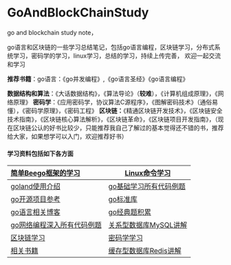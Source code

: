 # GoAndBlockChainStudy

go and blockchain study note，

go语言和区块链的一些学习总结笔记，包括go语言编程，区块链学习，分布式系统学习，密码学的学习，linux学习，总结的学习，持续上传完善，  欢迎一起交流和学习

**推荐书籍**：go语言：《go并发编程》,《go语言圣经》《go语言编程》

**数据结构和算法**：《大话数据结构》，《算法导论》（**较难**），《计算机组成原理》，《网络原理》
**密码学**：《应用密码学，协议算法C源程序》，《图解密码技术》（通俗易懂），《密码学原理》，《密码工程》
**区块链：**《精通区块链开发技术》，《区块链安全技术指南》，《区块链核心算法解析》，《区块链革命》，《区块链项目开发指南》，（现在区块链公认的好书比较少，只能推荐我自己了解过的基本觉得还不错的书，推荐给大家，如果想学可以入门，欢迎推荐好书）

#### 学习资料包括如下各方面

| [简单Beego框架的学习](https://github.com/wumansgy/GoAndBlockChainStudy/tree/master/Beego%E6%A1%86%E6%9E%B6%E7%9A%84%E5%AD%A6%E4%B9%A0) | [Linux命令学习](https://github.com/wumansgy/GoAndBlockChainStudy/tree/master/Linux%E5%AD%A6%E4%B9%A0) |
| :----------------------------------------------------------- | ------------------------------------------------------------ |
| [goland使用介绍](https://github.com/wumansgy/GoAndBlockChainStudy/tree/master/goland%E4%BD%BF%E7%94%A8%E4%BB%8B%E7%BB%8D) | [go基础学习所有代码例题](https://github.com/wumansgy/GoAndBlockChainStudy/tree/master/go%E5%9F%BA%E7%A1%80%E5%AD%A6%E4%B9%A0%E6%89%80%E6%9C%89%E4%BB%A3%E7%A0%81%E4%BE%8B%E9%A2%98) |
| [go开源项目参考](https://github.com/wumansgy/GoAndBlockChainStudy/tree/master/go%E5%BC%80%E6%BA%90%E9%A1%B9%E7%9B%AE%E5%8F%82%E8%80%83) | [go标准库](https://github.com/wumansgy/GoAndBlockChainStudy/tree/master/go%E6%A0%87%E5%87%86%E5%BA%93) |
| [go语言相关博客](https://blog.csdn.net/androidstarjack/article/details/83821558) | [go经典题积累](https://github.com/wumansgy/GoAndBlockChainStudy/tree/master/go%E7%BB%8F%E5%85%B8%E9%A2%98%E7%A7%AF%E7%B4%AF) |
| [go网络编程深入所有代码例题](https://github.com/wumansgy/GoAndBlockChainStudy/tree/master/go%E7%BD%91%E7%BB%9C%E7%BC%96%E7%A8%8B%E6%B7%B1%E5%85%A5%E6%89%80%E6%9C%89%E4%BB%A3%E7%A0%81%E4%BE%8B%E9%A2%98%E7%AC%94%E8%AE%B0) | [关系型数据库MySQL讲解](https://github.com/wumansgy/GoAndBlockChainStudy/tree/master/%E5%85%B3%E7%B3%BB%E5%9E%8B%E6%95%B0%E6%8D%AE%E5%BA%93MySQL%E8%AE%B2%E8%A7%A3) |
| [区块链学习](https://github.com/wumansgy/GoAndBlockChainStudy/tree/master/%E5%8C%BA%E5%9D%97%E9%93%BE%E5%AD%A6%E4%B9%A0) | [密码学学习](https://github.com/wumansgy/GoAndBlockChainStudy/tree/master/%E5%AF%86%E7%A0%81%E5%AD%A6%E5%AD%A6%E4%B9%A0) |
| [相关书籍](https://github.com/wumansgy/GoAndBlockChainStudy/tree/master/%E7%9B%B8%E5%85%B3%E4%B9%A6%E7%B1%8D) | [缓存型数据库Redis讲解](https://github.com/wumansgy/GoAndBlockChainStudy/tree/master/%E7%BC%93%E5%AD%98%E5%9E%8B%E6%95%B0%E6%8D%AE%E5%BA%93redis%E8%AE%B2%E8%A7%A3) |

